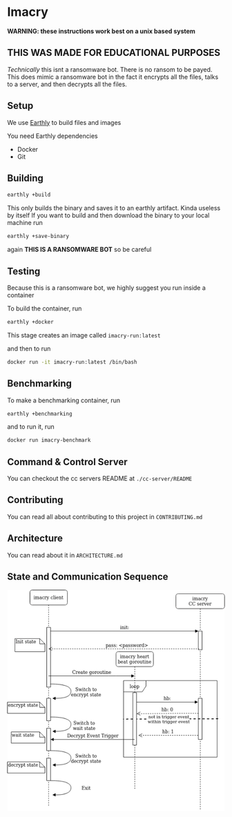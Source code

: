 # Imacry

**WARNING: these instructions work best on a unix based system**

## **THIS WAS MADE FOR EDUCATIONAL PURPOSES**

*Technically* this isnt a ransomware bot. There is no ransom to be payed.
This does mimic a ransomware bot in the fact it encrypts all the files, talks to a server, and then decrypts all the files. 

## Setup

We use [Earthly](https://earthly.dev) to build files and images

You need Earthly dependencies
* Docker
* Git 

## Building

``` sh
earthly +build
```

This only builds the binary and saves it to an earthly artifact. Kinda useless by itself
If you want to build and then download the binary to your local machine run 

``` sh
earthly +save-binary
```

again **THIS IS A RANSOMWARE BOT** so be careful

## Testing

Because this is a ransomware bot, we highly suggest you run inside a container

To build the container, run

``` sh
earthly +docker
```

This stage creates an image called `imacry-run:latest`

and then to run

``` sh
docker run -it imacry-run:latest /bin/bash
```

## Benchmarking

To make a benchmarking container, run

``` sh
earthly +benchmarking
```

and to run it, run

``` sh
docker run imacry-benchmark
```

## Command & Control Server
You can checkout the cc servers README at `./cc-server/README`

## Contributing
You can read all about contributing to this project in `CONTRIBUTING.md`

## Architecture
You can read about it in `ARCHITECTURE.md`

## State and Communication Sequence

![Sequence Diagram](pictures/imacry_sequence_diagram.png)



